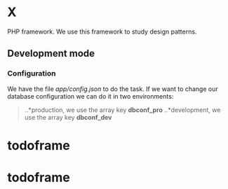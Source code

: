 # X
PHP framework. We use this framework to study design patterns. 

## Development mode


### Configuration

We have  the file *app/config.json* to do the task.
If we want to change our database configuration we can do it in two environments:
>..*production, we use the array key **dbconf_pro**
>..*development, we use the array key **dbconf_dev**

# todoframe
# todoframe
